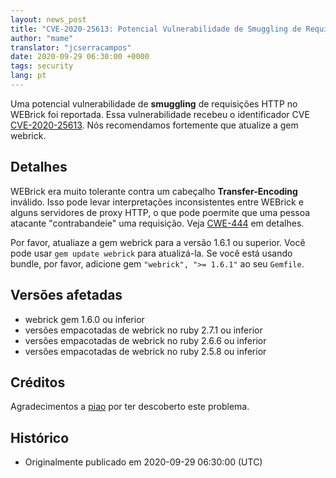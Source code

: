 ```yaml
---
layout: news_post
title: "CVE-2020-25613: Potencial Vulnerabilidade de Smuggling de Requisições HTTP no WEBrick"
author: "mame"
translator: "jcserracampos"
date: 2020-09-29 06:30:00 +0000
tags: security
lang: pt
---
```


Uma potencial vulnerabilidade de __smuggling__ de requisições HTTP no WEBrick foi reportada. Essa vulnerabilidade recebeu o identificador CVE [CVE-2020-25613](https://cve.mitre.org/cgi-bin/cvename.cgi?name=CVE-2020-25613). Nós recomendamos fortemente que atualize a gem webrick.

## Detalhes

WEBrick era muito tolerante contra um cabeçalho __Transfer-Encoding__ inválido. Isso pode levar interpretações inconsistentes entre WEBrick e alguns servidores de proxy HTTP, o que pode poermite que uma pessoa atacante "contrabandeie" uma requisição. Veja [CWE-444](https://cwe.mitre.org/data/definitions/444.html) em detalhes.

Por favor, atualiaze a gem webrick para a versão 1.6.1 ou superior. Você pode usar `gem update webrick` para atualizá-la. Se você está usando bundle, por favor, adicione gem `"webrick", ">= 1.6.1"` ao seu `Gemfile`.

## Versões afetadas

* webrick gem 1.6.0 ou inferior
* versões empacotadas de webrick no ruby 2.7.1 ou inferior
* versões empacotadas de webrick no ruby 2.6.6 ou inferior
* versões empacotadas de webrick no ruby 2.5.8 ou inferior

## Créditos

Agradecimentos a [piao](https://hackerone.com/piao) por ter descoberto este problema.

## Histórico

* Originalmente publicado em 2020-09-29 06:30:00 (UTC)
